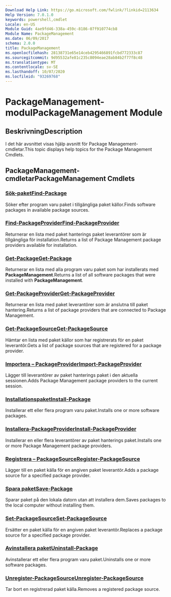 ```yaml
---
Download Help Link: https://go.microsoft.com/fwlink/?linkid=2113634
Help Version: 7.0.1.0
keywords: powershell,cmdlet
Locale: en-US
Module Guid: 4ae9fd46-338a-459c-8186-07f910774cb8
Module Name: PackageManagement
ms.date: 06/09/2017
schema: 2.0.0
title: PackageManagement
ms.openlocfilehash: 28138731e65e14ceb4295466891fcbd772333c87
ms.sourcegitcommit: 9d95532afe81c235c8094eae28ab84b2f77f8c48
ms.translationtype: MT
ms.contentlocale: sv-SE
ms.lasthandoff: 10/07/2020
ms.locfileid: "93269768"
---
```

# <span data-ttu-id="419e1-103">PackageManagement-modul</span><span class="sxs-lookup"><span data-stu-id="419e1-103">PackageManagement Module</span></span>

## <span data-ttu-id="419e1-104">Beskrivning</span><span class="sxs-lookup"><span data-stu-id="419e1-104">Description</span></span>

<span data-ttu-id="419e1-105">I det här avsnittet visas hjälp avsnitt för Package Management-cmdletar.</span><span class="sxs-lookup"><span data-stu-id="419e1-105">This topic displays help topics for the Package Management Cmdlets.</span></span>

## <span data-ttu-id="419e1-106">PackageManagement-cmdletar</span><span class="sxs-lookup"><span data-stu-id="419e1-106">PackageManagement Cmdlets</span></span>

### [<span data-ttu-id="419e1-107">Sök-paket</span><span class="sxs-lookup"><span data-stu-id="419e1-107">Find-Package</span></span>](Find-Package.md)
<span data-ttu-id="419e1-108">Söker efter program varu paket i tillgängliga paket källor.</span><span class="sxs-lookup"><span data-stu-id="419e1-108">Finds software packages in available package sources.</span></span>

### [<span data-ttu-id="419e1-109">Find-PackageProvider</span><span class="sxs-lookup"><span data-stu-id="419e1-109">Find-PackageProvider</span></span>](Find-PackageProvider.md)
<span data-ttu-id="419e1-110">Returnerar en lista med paket hanterings paket leverantörer som är tillgängliga för installation.</span><span class="sxs-lookup"><span data-stu-id="419e1-110">Returns a list of Package Management package providers available for installation.</span></span>

### [<span data-ttu-id="419e1-111">Get-Package</span><span class="sxs-lookup"><span data-stu-id="419e1-111">Get-Package</span></span>](Get-Package.md)
<span data-ttu-id="419e1-112">Returnerar en lista med alla program varu paket som har installerats med **PackageManagement**.</span><span class="sxs-lookup"><span data-stu-id="419e1-112">Returns a list of all software packages that were installed with **PackageManagement**.</span></span>

### [<span data-ttu-id="419e1-113">Get-PackageProvider</span><span class="sxs-lookup"><span data-stu-id="419e1-113">Get-PackageProvider</span></span>](Get-PackageProvider.md)
<span data-ttu-id="419e1-114">Returnerar en lista med paket leverantörer som är anslutna till paket hantering.</span><span class="sxs-lookup"><span data-stu-id="419e1-114">Returns a list of package providers that are connected to Package Management.</span></span>

### [<span data-ttu-id="419e1-115">Get-PackageSource</span><span class="sxs-lookup"><span data-stu-id="419e1-115">Get-PackageSource</span></span>](Get-PackageSource.md)
<span data-ttu-id="419e1-116">Hämtar en lista med paket källor som har registrerats för en paket leverantör.</span><span class="sxs-lookup"><span data-stu-id="419e1-116">Gets a list of package sources that are registered for a package provider.</span></span>

### [<span data-ttu-id="419e1-117">Importera – PackageProvider</span><span class="sxs-lookup"><span data-stu-id="419e1-117">Import-PackageProvider</span></span>](Import-PackageProvider.md)
<span data-ttu-id="419e1-118">Lägger till leverantörer av paket hanterings paket i den aktuella sessionen.</span><span class="sxs-lookup"><span data-stu-id="419e1-118">Adds Package Management package providers to the current session.</span></span>

### [<span data-ttu-id="419e1-119">Installationspaket</span><span class="sxs-lookup"><span data-stu-id="419e1-119">Install-Package</span></span>](Install-Package.md)
<span data-ttu-id="419e1-120">Installerar ett eller flera program varu paket.</span><span class="sxs-lookup"><span data-stu-id="419e1-120">Installs one or more software packages.</span></span>

### [<span data-ttu-id="419e1-121">Installera-PackageProvider</span><span class="sxs-lookup"><span data-stu-id="419e1-121">Install-PackageProvider</span></span>](Install-PackageProvider.md)
<span data-ttu-id="419e1-122">Installerar en eller flera leverantörer av paket hanterings paket.</span><span class="sxs-lookup"><span data-stu-id="419e1-122">Installs one or more Package Management package providers.</span></span>

### [<span data-ttu-id="419e1-123">Registrera – PackageSource</span><span class="sxs-lookup"><span data-stu-id="419e1-123">Register-PackageSource</span></span>](Register-PackageSource.md)
<span data-ttu-id="419e1-124">Lägger till en paket källa för en angiven paket leverantör.</span><span class="sxs-lookup"><span data-stu-id="419e1-124">Adds a package source for a specified package provider.</span></span>

### [<span data-ttu-id="419e1-125">Spara paket</span><span class="sxs-lookup"><span data-stu-id="419e1-125">Save-Package</span></span>](Save-Package.md)
<span data-ttu-id="419e1-126">Sparar paket på den lokala datorn utan att installera dem.</span><span class="sxs-lookup"><span data-stu-id="419e1-126">Saves packages to the local computer without installing them.</span></span>

### [<span data-ttu-id="419e1-127">Set-PackageSource</span><span class="sxs-lookup"><span data-stu-id="419e1-127">Set-PackageSource</span></span>](Set-PackageSource.md)
<span data-ttu-id="419e1-128">Ersätter en paket källa för en angiven paket leverantör.</span><span class="sxs-lookup"><span data-stu-id="419e1-128">Replaces a package source for a specified package provider.</span></span>

### [<span data-ttu-id="419e1-129">Avinstallera paket</span><span class="sxs-lookup"><span data-stu-id="419e1-129">Uninstall-Package</span></span>](Uninstall-Package.md)
<span data-ttu-id="419e1-130">Avinstallerar ett eller flera program varu paket.</span><span class="sxs-lookup"><span data-stu-id="419e1-130">Uninstalls one or more software packages.</span></span>

### [<span data-ttu-id="419e1-131">Unregister-PackageSource</span><span class="sxs-lookup"><span data-stu-id="419e1-131">Unregister-PackageSource</span></span>](Unregister-PackageSource.md)
<span data-ttu-id="419e1-132">Tar bort en registrerad paket källa.</span><span class="sxs-lookup"><span data-stu-id="419e1-132">Removes a registered package source.</span></span>
